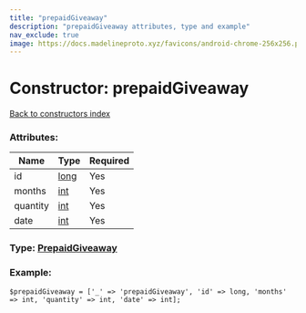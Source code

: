 ```yaml
---
title: "prepaidGiveaway"
description: "prepaidGiveaway attributes, type and example"
nav_exclude: true
image: https://docs.madelineproto.xyz/favicons/android-chrome-256x256.png
---
```

# Constructor: prepaidGiveaway  
[Back to constructors index](/API_docs/constructors/index.html)



### Attributes:

| Name     |    Type       | Required |
|----------|---------------|----------|
|id|[long](/API_docs/types/long.html) | Yes|
|months|[int](/API_docs/types/int.html) | Yes|
|quantity|[int](/API_docs/types/int.html) | Yes|
|date|[int](/API_docs/types/int.html) | Yes|



### Type: [PrepaidGiveaway](/API_docs/types/PrepaidGiveaway.html)


### Example:

```
$prepaidGiveaway = ['_' => 'prepaidGiveaway', 'id' => long, 'months' => int, 'quantity' => int, 'date' => int];
```  
